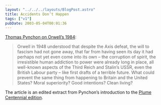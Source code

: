 ```yaml
---
layout: "../../../layouts/BlogPost.astro"
title: Accidents Don’t Happen
tags: ["v1"]
pubDate: 2003-05-04T00:01:36
---
```


[Thomas Pynchon on Orwell&#8217;s 1984][1]:

> Orwell in 1948 understood that despite the Axis defeat, the will to fascism had not gone away, that far from having seen its day it had perhaps not yet even come into its own &#8211; the corruption of spirit, the irresistible human addiction to power were already long in place, all well-known aspects of the Third Reich and Stalin&#8217;s USSR, even the British Labour party &#8211; like first drafts of a terrible future. What could prevent the same thing from happening to Britain and the United States? Moral superiority? Good intentions? Clean living?

The article is an edited extract from Pynchon&#8217;s introduction to the [Plume][2] [Centennial edition][3].

[1]: http://books.guardian.co.uk/review/story/0,12084,948203,00.html "The Guardian: The road to 1984 (also, oddly enough for me, the title of my dissertation)"
[2]: http://www.penguinputnam.com/static/packages/us/about/adult/plume.htm "Penguin Group USA: Plume imprint"
[3]: http://www.penguinputnam.com/Book/BookFrame/0,1007,,00.html?id=0452284236 "Penguin Group USA: George Orwell's 1984 (Centennial Edition)"
